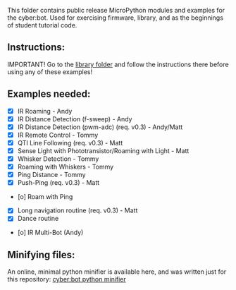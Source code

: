 This folder contains public release MicroPython modules and examples for the cyber:bot.  Used for exercising firmware, library, and as the beginnings of student tutorial code.

## Instructions:
IMPORTANT! Go to the [library folder](https://github.com/parallaxinc/cyberbot/tree/master/library) and follow the instructions there before using any of these examples!

## Examples needed:
- [x] IR Roaming - Andy
- [x] IR Distance Detection (f-sweep) - Andy
- [x] IR Distance Detection (pwm-adc) (req. v0.3) - Andy/Matt
- [x] IR Remote Control - Tommy
- [x] QTI Line Following (req. v0.3) - Matt
- [x] Sense Light with Phototransistor/Roaming with Light - Matt
- [x] Whisker Detection - Tommy
- [X] Roaming with Whiskers - Tommy
- [x] Ping Distance - Tommy
- [x] Push-Ping (req. v0.3) - Matt
- [o] Roam with Ping
- [x] Long navigation routine (req. v0.3) - Matt
- [x] Dance routine
- [o] IR Multi-Bot (Andy)

## Minifying files:
An online, minimal python minifier is available here, and was written just for this repository:
[cyber:bot python minifier](http://jsfiddle.net/7pvxfurL/2/)
